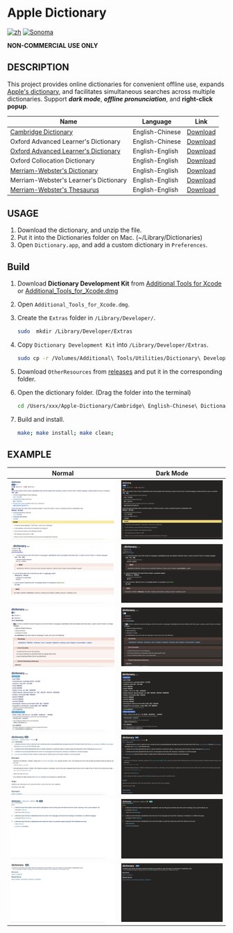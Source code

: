 # Apple Dictionary

[![zh](https://img.shields.io/badge/lang-%E4%B8%AD%E6%96%87-blue)](https://github.com/wayneclub/Apple-Dictionary/blob/main/README.zh-Hant.md) [![Sonoma](https://img.shields.io/badge/macOS-Sonoma-orange)](https://www.apple.com/macos/sonoma/)

**NON-COMMERCIAL USE ONLY**

## DESCRIPTION

This project provides online dictionaries for convenient offline use, expands [Apple's dictionary](https://support.apple.com/guide/dictionary/welcome/mac), and facilitates simultaneous searches across multiple dictionaries. Support ***dark mode***, ***offline pronunciation***, and **right-click popup**.

| Name                                   | Language        | Link |
| -------------------------------------- | --------------- | ------ |
| [Cambridge Dictionary](https://dictionary.cambridge.org/dictionary/english-chinese-traditional/) | English-Chinese | [Download](https://1drv.ms/f/s!AnPUuUreZmM0jwtbZhCZvp0wP2dY?e=sSQZTq) |
| Oxford Advanced Learner's Dictionary | English-Chinese | [Download](https://1drv.ms/f/s!AnPUuUreZmM0jwtbZhCZvp0wP2dY?e=sSQZTq) |
| [Oxford Advanced Learner's Dictionary](https://www.oxfordlearnersdictionaries.com/) | English-English | [Download](https://1drv.ms/f/s!AnPUuUreZmM0jwtbZhCZvp0wP2dY?e=sSQZTq) |
| Oxford Collocation Dictionary | English-English | [Download](https://1drv.ms/f/s!AnPUuUreZmM0jwtbZhCZvp0wP2dY?e=sSQZTq) |
| [Merriam-Webster's Dictionary](https://www.merriam-webster.com/) | English-English | [Download](https://1drv.ms/f/s!AnPUuUreZmM0jwtbZhCZvp0wP2dY?e=sSQZTq) |
| Merriam-Webster's Learner's Dictionary | English-English | [Download](https://1drv.ms/f/s!AnPUuUreZmM0jwtbZhCZvp0wP2dY?e=sSQZTq) |
| [Merriam-Webster's Thesaurus](https://www.merriam-webster.com/thesaurus) | English-English | [Download](https://1drv.ms/f/s!AnPUuUreZmM0jwtbZhCZvp0wP2dY?e=sSQZTq) |

## USAGE

1. Download the dictionary, and unzip the file.
2. Put it into the Dictionaries folder on Mac. (~/Library/Dictionaries)
3. Open `Dictionary.app`, and add a custom dictionary in `Preferences`.

## Build

1. Download **Dictionary Development Kit** from [Additional Tools for Xcode](https://developer.apple.com/download/all/) or [Additional_Tools_for_Xcode.dmg](https://github.com/wayneclub/Apple-Dictionary/releases/download/v1.0.0/Additional_Tools_for_Xcode_15.dmg)

2. Open `Additional_Tools_for_Xcode.dmg`.

3. Create the `Extras` folder in `/Library/Developer/`.

    ```bash
    sudo  mkdir /Library/Developer/Extras
    ```

4. Copy `Dictionary Development Kit` into `/Library/Developer/Extras`.

    ```bash
    sudo cp -r /Volumes/Additional\ Tools/Utilities/Dictionary\ Development\ Kit /Library/Developer/Extras
    ```

5. Download `OtherResources` from [releases](https://github.com/wayneclub/Apple-Dictionary/releases) and put it in the corresponding folder.

6. Open the dictionary folder. (Drag the folder into the terminal)

    ```bash
    cd /Users/xxx/Apple-Dictionary/Cambridge\ English-Chinese\ Dictionary
    ```

7. Build and install.

    ```bash
    make; make install; make clean;
    ```

## EXAMPLE

| Normal             |  Dark Mode |
:-------------------------:|:-------------------------:
![Cambridge English-Chinese Dictionary_normal](Cambridge%20English-Chinese%20Dictionary/normal.png) | ![Cambridge English-Chinese Dictionary_dark mode](Cambridge%20English-Chinese%20Dictionary/dark_mode.png)
![Oxford Advanced Learner's English-Chinese Dictionary_normal](Oxford%20Advanced%20Learner%27s%20English-Chinese%20Dictionary/normal.png) | ![Oxford Advanced Learner's English-Chinese Dictionary_dark mode](Oxford%20Advanced%20Learner%27s%20English-Chinese%20Dictionary/dark_mode.png)
![Oxford Advanced Learner's Dictionary_normal](Oxford%20Advanced%20Learner%27s%20Dictionary/normal.png) | ![Oxford Advanced Learner's Dictionary_dark mode](Oxford%20Advanced%20Learner%27s%20Dictionary/dark_mode.png)
![Oxford Collocation Dictionary_normal](Oxford%20Collocation%20Dictionary/normal.png) | ![Oxford Collocation Dictionary_dark mode](Oxford%20Collocation%20Dictionary/dark_mode.png)
![Merriam-Webster's Dictionary_normal](Merriam-Webster%27s%20Dictionary/normal.png) | ![Merriam-Webster's Dictionary_dark mode](Merriam-Webster%27s%20Dictionary/dark_mode.png)
![Merriam-Webster's Learner's Dictionary_normal](Merriam-Webster%27s%20Learner%27s%20Dictionary/normal.png) | ![Merriam-Webster's Learner's Dictionary_dark mode](Merriam-Webster%27s%20Learner%27s%20Dictionary/dark_mode.png)
![Merriam-Webster's Thesaurus_normal](Merriam-Webster%27s%20Thesaurus/normal.png) | ![Merriam-Webster's Thesaurus_dark mode](Merriam-Webster%27s%20Thesaurus/dark_mode.png)

